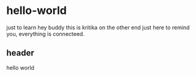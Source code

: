 # hello-world
just to learn
hey buddy
this is kritika on the other end
just here to remind you, everything is connecteed.

## header
hello world